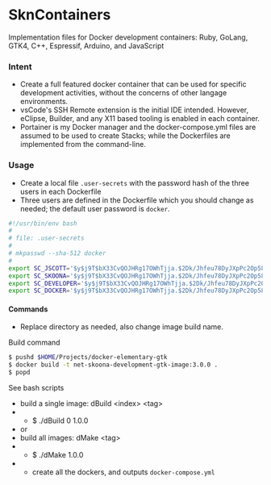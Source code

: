 # SknContainers
Implementation files for Docker development containers: Ruby, GoLang, GTK4, C++, Espressif, Arduino, and JavaScript

### Intent
- Create a full featured docker container that can be used for specific development activities, without the concerns of other langage environments.
- vsCode's SSH Remote extension is the initial IDE intended. However, eClipse, Builder, and any X11 based tooling is enabled in each container.
- Portainer is my Docker manager and the docker-compose.yml files are assumed to be used to create Stacks; while the Dockerfiles are implemented from the command-line.

### Usage
- Create a local file `.user-secrets` with the password hash of the three users in each Dockerfile
- Three users are defined in the Dockerfile which you should change as needed; the default user password is `docker`.

```bash
#!/usr/bin/env bash
#
# file: .user-secrets
#
# mkpasswd --sha-512 docker
#
export SC_JSCOTT='$y$j9T$bX33CvQOJHRg17OWhTjja.$2Dk/Jhfeu78DyJXpPc2Op58V7bpRbfUazFOHRFSlyq4'
export SC_SKOONA='$y$j9T$bX33CvQOJHRg17OWhTjja.$2Dk/Jhfeu78DyJXpPc2Op58V7bpRbfUazFOHRFSlyq4'
export SC_DEVELOPER='$y$j9T$bX33CvQOJHRg17OWhTjja.$2Dk/Jhfeu78DyJXpPc2Op58V7bpRbfUazFOHRFSlyq4'
export SC_DOCKER='$y$j9T$bX33CvQOJHRg17OWhTjja.$2Dk/Jhfeu78DyJXpPc2Op58V7bpRbfUazFOHRFSlyq4'
```


#### Commands
- Replace directory as needed, also change image build name. 

Build command
```bash
$ pushd $HOME/Projects/docker-elementary-gtk
$ docker build -t net-skoona-development-gtk-image:3.0.0 .
$ popd
```

See bash scripts 
- build a single image: dBuild \<index\> \<tag\>        
- - $ ./dBuild 0 1.0.0
- or
- build all images: dMake \<tag\>     
- - $ ./dMake 1.0.0              
- - create all the dockers, and outputs `docker-compose.yml`
